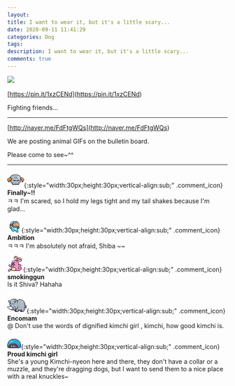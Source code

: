 ```yaml
---
layout: 
title: I want to wear it, but it's a little scary...
date: 2020-09-11 11:41:29
categories: Dog
tags: 
description: I want to wear it, but it's a little scary...
comments: true
---
```


![](https://blog.kakaocdn.net/dn/bwghnY/btqHR7pCBY0/hPV0hfdkeRFThbmMa6oz01/img.gif)

[https://pin.it/1xzCENd](<https://pin.it/1xzCENd>)

Fighting friends...

* * *

[http://naver.me/FdFtgWQs](<http://naver.me/FdFtgWQs>)

We are posting animal GIFs on the bulletin board.

Please come to see~^^

* * *

![comment](/assets/character/skull.png){:style="width:30px;height:30px;vertical-align:sub;" .comment_icon} **Finally~!!**  
ㅋㅋ I'm scared, so I hold my legs tight and my tail shakes because I'm glad...   
  
![comment](/assets/character/goggle.png){:style="width:30px;height:30px;vertical-align:sub;" .comment_icon} **Ambition**  
ㅋㅋㅋ I'm absolutely not afraid, Shiba ~~   
  
![comment](/assets/character/bunny.png){:style="width:30px;height:30px;vertical-align:sub;" .comment_icon} **smokinggun**  
Is it Shiva? Hahaha  
  
![comment](/assets/character/rino.png){:style="width:30px;height:30px;vertical-align:sub;" .comment_icon} **Encomam**  
@ Don't use the words of dignified kimchi girl , kimchi, how good kimchi is.  
  
![comment](/assets/character/turtle.png){:style="width:30px;height:30px;vertical-align:sub;" .comment_icon} **Proud kimchi girl**  
She's a young Kimchi-nyeon here and there, they don't have a collar or a muzzle, and they're dragging dogs, but I want to send them to a nice place with a real knuckles~   
  


